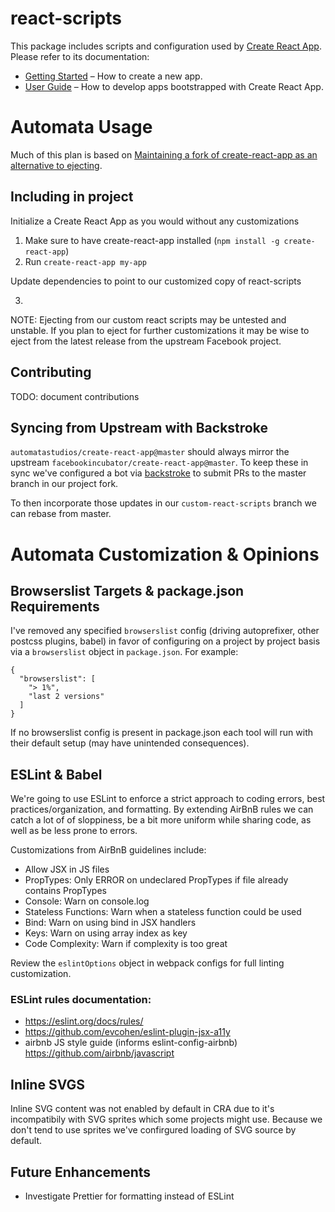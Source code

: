 # react-scripts

This package includes scripts and configuration used by [Create React App](https://github.com/facebookincubator/create-react-app).<br>
Please refer to its documentation:

* [Getting Started](https://github.com/facebookincubator/create-react-app/blob/master/README.md#getting-started) – How to create a new app.
* [User Guide](https://github.com/facebookincubator/create-react-app/blob/master/packages/react-scripts/template/README.md) – How to develop apps bootstrapped with Create React App.


# Automata Usage

Much of this plan is based on [Maintaining a fork of create-react-app as an alternative to ejecting](https://medium.com/@denis.zhbankov/maintaining-a-fork-of-create-react-app-as-an-alternative-to-ejecting-c555e8eb2b63).

## Including in project

Initialize a Create React App as you would without any customizations

1. Make sure to have create-react-app installed (`npm install -g create-react-app`)
2. Run `create-react-app my-app`

Update dependencies to point to our customized copy of react-scripts

3.


NOTE: Ejecting from our custom react scripts may be untested and unstable. If you plan to eject for further customizations it may be wise to eject from the latest release from the upstream Facebook project.

## Contributing

TODO: document contributions

## Syncing from Upstream with Backstroke

`automatastudios/create-react-app@master` should always mirror the upstream `facebookincubator/create-react-app@master`. To keep these in sync we've configured a bot via [backstroke](https://backstroke.co/) to submit PRs to the master branch in our project fork.

To then incorporate those updates in our `custom-react-scripts` branch we can rebase from master.

# Automata Customization & Opinions

## Browserslist Targets & package.json Requirements

I've removed any specified `browserslist` config (driving autoprefixer, other postcss plugins, babel) in favor of configuring on a project by project basis via a `browserslist` object in `package.json`. For example:

```
{
  "browserslist": [
    "> 1%",
    "last 2 versions"
  ]
}
```

If no browserslist config is present in package.json each tool will run with their default setup (may have unintended consequences).

## ESLint & Babel

We're going to use ESLint to enforce a strict approach to coding errors, best practices/organization, and formatting. By extending AirBnB rules we can catch a lot of of sloppiness, be a bit more uniform while sharing code, as well as be less prone to errors.

Customizations from AirBnB guidelines include:

* Allow JSX in JS files
* PropTypes: Only ERROR on undeclared PropTypes if file already contains PropTypes
* Console: Warn on console.log
* Stateless Functions: Warn when a stateless function could be used
* Bind: Warn on using bind in JSX handlers
* Keys: Warn on using array index as key
* Code Complexity: Warn if complexity is too great


Review the `eslintOptions` object in webpack configs for full linting customization.

### ESLint rules documentation:

* https://eslint.org/docs/rules/
* https://github.com/evcohen/eslint-plugin-jsx-a11y
* airbnb JS style guide (informs eslint-config-airbnb) https://github.com/airbnb/javascript


## Inline SVGS

Inline SVG content was not enabled by default in CRA due to it's incompatibily with SVG sprites which some projects might use. Because we don't tend to use sprites we've confirgured loading of SVG source by default.


## Future Enhancements

* Investigate Prettier for formatting instead of ESLint